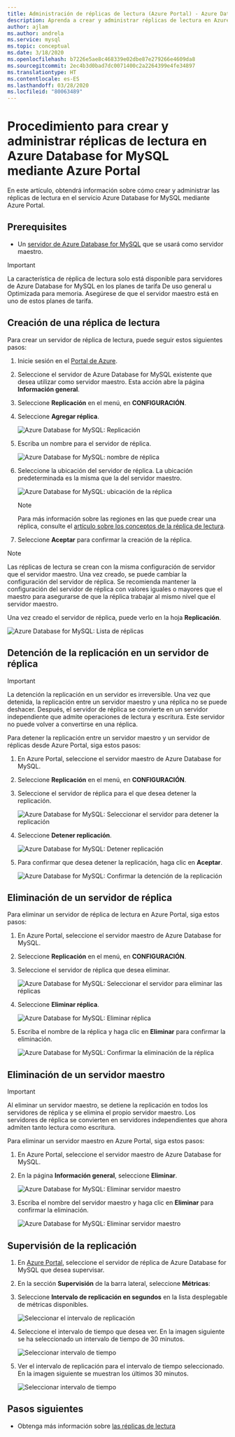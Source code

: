 ```yaml
---
title: Administración de réplicas de lectura (Azure Portal) - Azure Database for MySQL
description: Aprenda a crear y administrar réplicas de lectura en Azure Database for MySQL mediante Azure Portal.
author: ajlam
ms.author: andrela
ms.service: mysql
ms.topic: conceptual
ms.date: 3/18/2020
ms.openlocfilehash: b7226e5ae8c468339e02dbe87e279266e4609da8
ms.sourcegitcommit: 2ec4b3d0bad7dc0071400c2a2264399e4fe34897
ms.translationtype: HT
ms.contentlocale: es-ES
ms.lasthandoff: 03/28/2020
ms.locfileid: "80063489"
---
```

# <a name="how-to-create-and-manage-read-replicas-in-azure-database-for-mysql-using-the-azure-portal"></a>Procedimiento para crear y administrar réplicas de lectura en Azure Database for MySQL mediante Azure Portal

En este artículo, obtendrá información sobre cómo crear y administrar las réplicas de lectura en el servicio Azure Database for MySQL mediante Azure Portal.

## <a name="prerequisites"></a>Prerequisites

- Un [servidor de Azure Database for MySQL](quickstart-create-mysql-server-database-using-azure-portal.md) que se usará como servidor maestro.

> [!IMPORTANT]
> La característica de réplica de lectura solo está disponible para servidores de Azure Database for MySQL en los planes de tarifa De uso general u Optimizada para memoria. Asegúrese de que el servidor maestro está en uno de estos planes de tarifa.

## <a name="create-a-read-replica"></a>Creación de una réplica de lectura

Para crear un servidor de réplica de lectura, puede seguir estos siguientes pasos:

1. Inicie sesión en el [Portal de Azure](https://portal.azure.com/).

2. Seleccione el servidor de Azure Database for MySQL existente que desea utilizar como servidor maestro. Esta acción abre la página **Información general**.

3. Seleccione **Replicación** en el menú, en **CONFIGURACIÓN**.

4. Seleccione **Agregar réplica**.

   ![Azure Database for MySQL: Replicación](./media/howto-read-replica-portal/add-replica.png)

5. Escriba un nombre para el servidor de réplica.

    ![Azure Database for MySQL: nombre de réplica](./media/howto-read-replica-portal/replica-name.png)

6. Seleccione la ubicación del servidor de réplica. La ubicación predeterminada es la misma que la del servidor maestro.

    ![Azure Database for MySQL: ubicación de la réplica](./media/howto-read-replica-portal/replica-location.png)

   > [!NOTE]
   > Para más información sobre las regiones en las que puede crear una réplica, consulte el [artículo sobre los conceptos de la réplica de lectura](concepts-read-replicas.md). 

7. Seleccione **Aceptar** para confirmar la creación de la réplica.

> [!NOTE]
> Las réplicas de lectura se crean con la misma configuración de servidor que el servidor maestro. Una vez creado, se puede cambiar la configuración del servidor de réplica. Se recomienda mantener la configuración del servidor de réplica con valores iguales o mayores que el maestro para asegurarse de que la réplica trabajar al mismo nivel que el servidor maestro.

Una vez creado el servidor de réplica, puede verlo en la hoja **Replicación**.

   ![Azure Database for MySQL: Lista de réplicas](./media/howto-read-replica-portal/list-replica.png)

## <a name="stop-replication-to-a-replica-server"></a>Detención de la replicación en un servidor de réplica

> [!IMPORTANT]
> La detención la replicación en un servidor es irreversible. Una vez que detenida, la replicación entre un servidor maestro y una réplica no se puede deshacer. Después, el servidor de réplica se convierte en un servidor independiente que admite operaciones de lectura y escritura. Este servidor no puede volver a convertirse en una réplica.

Para detener la replicación entre un servidor maestro y un servidor de réplicas desde Azure Portal, siga estos pasos:

1. En Azure Portal, seleccione el servidor maestro de Azure Database for MySQL. 

2. Seleccione **Replicación** en el menú, en **CONFIGURACIÓN**.

3. Seleccione el servidor de réplica para el que desea detener la replicación.

   ![Azure Database for MySQL: Seleccionar el servidor para detener la replicación](./media/howto-read-replica-portal/stop-replication-select.png)

4. Seleccione **Detener replicación**.

   ![Azure Database for MySQL: Detener replicación](./media/howto-read-replica-portal/stop-replication.png)

5. Para confirmar que desea detener la replicación, haga clic en **Aceptar**.

   ![Azure Database for MySQL: Confirmar la detención de la replicación](./media/howto-read-replica-portal/stop-replication-confirm.png)

## <a name="delete-a-replica-server"></a>Eliminación de un servidor de réplica

Para eliminar un servidor de réplica de lectura en Azure Portal, siga estos pasos:

1. En Azure Portal, seleccione el servidor maestro de Azure Database for MySQL.

2. Seleccione **Replicación** en el menú, en **CONFIGURACIÓN**.

3. Seleccione el servidor de réplica que desea eliminar.

   ![Azure Database for MySQL: Seleccionar el servidor para eliminar las réplicas](./media/howto-read-replica-portal/delete-replica-select.png)

4. Seleccione **Eliminar réplica**.

   ![Azure Database for MySQL: Eliminar réplica](./media/howto-read-replica-portal/delete-replica.png)

5. Escriba el nombre de la réplica y haga clic en **Eliminar** para confirmar la eliminación.  

   ![Azure Database for MySQL: Confirmar la eliminación de la réplica](./media/howto-read-replica-portal/delete-replica-confirm.png)

## <a name="delete-a-master-server"></a>Eliminación de un servidor maestro

> [!IMPORTANT]
> Al eliminar un servidor maestro, se detiene la replicación en todos los servidores de réplica y se elimina el propio servidor maestro. Los servidores de réplica se convierten en servidores independientes que ahora admiten tanto lectura como escritura.

Para eliminar un servidor maestro en Azure Portal, siga estos pasos:

1. En Azure Portal, seleccione el servidor maestro de Azure Database for MySQL.

2. En la página **Información general**, seleccione **Eliminar**.

   ![Azure Database for MySQL: Eliminar servidor maestro](./media/howto-read-replica-portal/delete-master-overview.png)

3. Escriba el nombre del servidor maestro y haga clic en **Eliminar** para confirmar la eliminación.  

   ![Azure Database for MySQL: Eliminar servidor maestro](./media/howto-read-replica-portal/delete-master-confirm.png)

## <a name="monitor-replication"></a>Supervisión de la replicación

1. En [Azure Portal](https://portal.azure.com/), seleccione el servidor de réplica de Azure Database for MySQL que desea supervisar.

2. En la sección **Supervisión** de la barra lateral, seleccione **Métricas**:

3. Seleccione **Intervalo de replicación en segundos** en la lista desplegable de métricas disponibles.

   ![Seleccionar el intervalo de replicación](./media/howto-read-replica-portal/monitor-select-replication-lag.png)

4. Seleccione el intervalo de tiempo que desea ver. En la imagen siguiente se ha seleccionado un intervalo de tiempo de 30 minutos.

   ![Seleccionar intervalo de tiempo](./media/howto-read-replica-portal/monitor-replication-lag-time-range.png)

5. Ver el intervalo de replicación para el intervalo de tiempo seleccionado. En la imagen siguiente se muestran los últimos 30 minutos.

   ![Seleccionar intervalo de tiempo](./media/howto-read-replica-portal/monitor-replication-lag-time-range-thirty-mins.png)

## <a name="next-steps"></a>Pasos siguientes

- Obtenga más información sobre [las réplicas de lectura](concepts-read-replicas.md)